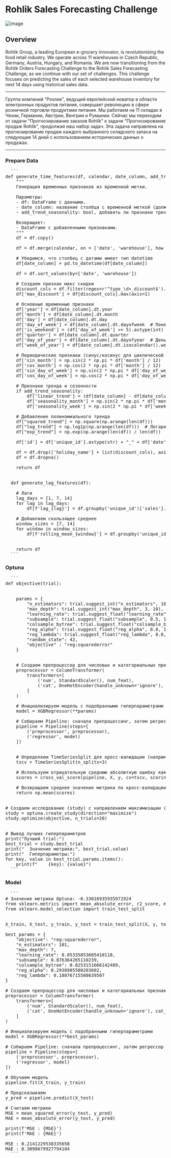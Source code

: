 # Rohlik Sales Forecasting Challenge
![image](https://github.com/user-attachments/assets/021d82d3-96c1-4f07-9802-17e96d7d4d92)

## Overview

Rohlik Group, a leading European e-grocery innovator, is revolutionising the food retail industry. We operate across 11 warehouses in Czech Republic, Germany, Austria, Hungary, and Romania.
We are now transitioning from the Rohlik Orders Forecasting Challenge to the Rohlik Sales Forecasting Challenge, as we continue with our set of challenges. This challenge focuses on predicting the sales of each selected warehouse inventory for next 14 days using historical sales data.

___

Группа компаний "Рохлик", ведущий европейский новатор в области электронных продуктов питания, совершает революцию в сфере розничной торговли продуктами питания. Мы работаем на 11 складах в Чехии, Германии, Австрии, Венгрии и Румынии.
Сейчас мы переходим от задачи "Прогнозирование заказов Rohlik" к задаче "Прогнозирование продаж Rohlik", продолжая наш набор задач. Эта задача направлена на прогнозирование продаж каждого выбранного складского запаса на следующие 14 дней с использованием исторических данных о продажах.

___

### Prepare Data
<pre>
  ```
def generate_time_features(df, calendar, date_column, add_trend_seasonality=False):
    """
    Генерация временных признаков из временной метки.

    Параметры:
    - df: DataFrame с данными.
    - date_column: название столбца с временной меткой (должен быть типа datetime).
    - add_trend_seasonality: bool, добавить ли признаки тренда и сезонности.

    Возвращает:
    - DataFrame с добавленными признаками.
    """
    df = df.copy()

    df = df.merge(calendar, on = ['date', 'warehouse'], how = 'left')
    
    # Убедимся, что столбец с датами имеет тип datetime
    df[date_column] = pd.to_datetime(df[date_column])

    df = df.sort_values(by=['date', 'warehouse'])

    # Создаем признак макс скидки
    discount_cols = df.filter(regex=r'^type_\d+_discount$').columns
    df['max_discount'] = df[discount_cols].max(axis=1)
    
    # Основные временные признаки
    df['year'] = df[date_column].dt.year
    df['month'] = df[date_column].dt.month
    df['day'] = df[date_column].dt.day
    df['day_of_week'] = df[date_column].dt.dayofweek  # Понедельник = 0, Воскресенье = 6
    df['is_weekend'] = (df['day_of_week'] >= 5).astype(int)
    df['quarter'] = df[date_column].dt.quarter
    df['day_of_year'] = df[date_column].dt.dayofyear  # День года
    df['week_of_year'] = df[date_column].dt.isocalendar().week  # Номер недели

    # Периодические признаки (синус/косинус для циклической природы времени)
    df['sin_month'] = np.sin(2 * np.pi * df['month'] / 12)
    df['cos_month'] = np.cos(2 * np.pi * df['month'] / 12)
    df['sin_day_of_week'] = np.sin(2 * np.pi * df['day_of_week'] / 7)
    df['cos_day_of_week'] = np.cos(2 * np.pi * df['day_of_week'] / 7)
    
    # Признаки тренда и сезонности
    if add_trend_seasonality:
        df['linear_trend'] = (df[date_column] - df[date_column].min()).dt.days  # Линейный тренд
        df['seasonality_month'] = np.sin(2 * np.pi * df['month'] / 12) * np.cos(2 * np.pi * df['month'] / 12)
        df['seasonality_week'] = np.sin(2 * np.pi * df['week_of_year'] / 52)

	# Добавление полиномиального тренда
    df["squared_trend"] = np.square(np.arange(len(df)))
    df["log_trend"] = np.log1p(np.arange(len(df)))  # Логарифмический
    df["exp_trend"] = np.exp(np.arange(len(df)) / len(df))  # Экспоненциальный

    df['id'] = df['unique_id'].astype(str) + "_" + df['date'].astype(str)
    
    df = df.drop(['holiday_name'] + list(discount_cols), axis=1) 
    df = df.dropna()

    return df

  
  def generate_lag_features(df):
    
    # Лаги
    lag_days = [1, 7, 14]
    for lag in lag_days:
        df[f'lag_{lag}'] = df.groupby('unique_id')['sales'].shift(lag)

    # Добавляем скользящее среднее
    window_sizes = [7, 14]
    for window in window_sizes:
        df[f'rolling_mean_{window}'] = df.groupby('unique_id')['sales'].shift(1).rolling(window=window).mean()


    return df
  ```
</pre>


### Optuna
<pre>
  ```
def objective(trial):
    
    
    params = {
        "n_estimators": trial.suggest_int("n_estimators", 100, 1500),
        "max_depth": trial.suggest_int("max_depth", 3, 10),
        "learning_rate": trial.suggest_float("learning_rate", 0.01, 0.3),
        "subsample": trial.suggest_float("subsample", 0.5, 1.0),
        "colsample_bytree": trial.suggest_float("colsample_bytree", 0.5, 1.0),
        "reg_alpha": trial.suggest_float("reg_alpha", 0.0, 1.0),
        "reg_lambda": trial.suggest_float("reg_lambda", 0.0, 1.0),
        "random_state": 42,
        "objective" : "reg:squarederror"
    }


    # Создаем препроцессор для числовых и категориальных признаков
    preprocessor = ColumnTransformer(
        transformers=[
            ('num', StandardScaler(), num_feat),
            ('cat', OneHotEncoder(handle_unknown='ignore'), cat_feat)
        ]
    )

    # Инициализируем модель с подобранными гиперпараметрами
    model = XGBRegressor(**params)
    
    # Собираем Pipeline: сначала препроцессинг, затем регрессор
    pipeline = Pipeline(steps=[
        ('preprocessor', preprocessor),
        ('regressor', model)
    ])
    

    # Определяем TimeSeriesSplit для кросс-валидации (например, 3 разбиений)
    tscv = TimeSeriesSplit(n_splits=3)
    
    # Используем отрицательную среднюю абсолютную ошибку как метрику (чем больше — тем лучше)
    scores = cross_val_score(pipeline, X, y, cv=tscv, scoring=custom_wmae_score)
    
    # Возвращаем среднее значение метрики по кросс-валидации
    return np.mean(scores)


# Создаем исследование (study) с направлением максимизации (так как метрика отрицательная, и её максимум соответствует минимальной MAE)
study = optuna.create_study(direction="maximize")
study.optimize(objective, n_trials=20)


# Вывод лучших гиперпараметров
print("Лучший trial:")
best_trial = study.best_trial
print("  Значение метрики:", best_trial.value)
print("  Гиперпараметры:")
for key, value in best_trial.params.items():
    print(f"    {key}: {value}")
  ```
</pre>


### Model
<pre>
  ```
# Значение метрики Optuna: -0.33016935935972924
from sklearn.metrics import mean_absolute_error, r2_score, mean_squared_error, accuracy_score
from sklearn.model_selection import train_test_split


X_train, X_test, y_train, y_test = train_test_split(X, y, test_size = 0.25, random_state = 42)

best_params = {
    "objective": "reg:squarederror",
    "n_estimators": 101,
    "max_depth": 7,
    "learning_rate": 0.05335853605410118,
    "subsample": 0.876364265110239,
    "colsample_bytree": 0.8253151666142489,
    "reg_alpha": 0.2930905580203602,
    "reg_lambda": 0.18076715508639507
}

# Создаем препроцессор для числовых и категориальных признаков
preprocessor = ColumnTransformer(
    transformers=[
        ('num', StandardScaler(), num_feat),
        ('cat', OneHotEncoder(handle_unknown='ignore'), cat_feat)
    ]
)

# Инициализируем модель с подобранными гиперпараметрами
model = XGBRegressor(**best_params)

# Собираем Pipeline: сначала препроцессинг, затем регрессор
pipeline = Pipeline(steps=[
    ('preprocessor', preprocessor),
    ('regressor', model)
])

# Обучаем модель
pipeline.fit(X_train, y_train)

# Предсказываем
y_pred = pipeline.predict(X_test)

# Считаем метрики
MSE = mean_squared_error(y_test, y_pred)
MAE = mean_absolute_error(y_test, y_pred)

print(f'MSE : {MSE}')
print(f'MAE : {MAE}')
  
MSE : 0.2141229538335658
MAE : 0.3098679927794184
  ```
</pre>

